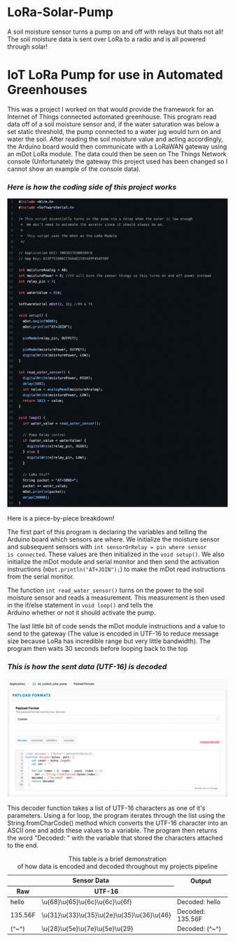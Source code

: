# LoRa-Solar-Pump
A soil moisture sensor turns a pump on and off with relays but thats not all! The soil moisture data is sent over LoRa to a radio and is all powered through solar!
<div id="everythingelse">
			<h1>IoT LoRa Pump for use in Automated Greenhouses</h1>
			<p>This was a project I worked on that would provide the framework for an Internet of Things connected automated greenhouse. This program read data off of a soil moisture sensor and, if the water saturation was below a set static threshold, the pump connected to a water jug would turn on and water the soil. After reading the soil moisture value and acting accordingly, the Arduino board would then communicate with a LoRaWAN gateway using an mDot LoRa module. The data could then be seen on The Things Network console (Unfortunately the gateway this project used has been changed so I cannot show an example of the console data).</p>
			<div class="lorasection1">
				<h3><em>Here is how the coding side of this project works</em></h3>
				<img src="LoRa-Pump-Code-RESIZE.png">
				<p>Here is a piece-by-piece breakdown!</p>
				<p>The first part of this program is declaring the variables and telling the Arduino board which sensors are where. We initialize the moisture sensor and subsequent sensors with <code>int sensorOrRelay = pin where sensor <br>is connected</code>. These values are then initialized in the <code>void setup()</code>. We also initialize the mDot module and serial monitor and then send the activation instructions (<code>mDot.println("AT+JOIN");</code>) to make the mDot read instructions from the serial monitor.</p>
				<p>The function <code>int read_water_sensor()</code> turns on the power to the soil moisture sensor and reads a measurement. This measurement is then used in the if/else statement in <code>void loop()</code> and tells the <br>Arduino whether or not it should activate the pump.</p>
				<p>The last little bit of code sends the mDot module instructions and a value to send to the gateway (The value is encoded in UTF-16 to reduce message size because LoRa has incredible range but very little bandwidth). The program then waits 30 seconds before looping back to the top</p>
			</div>
			<h3><em>This is how the sent data (UTF-16) is decoded</em></h3>
			<img src="decoder-resize.png">
			<p>This decoder function takes a list of UTF-16 characters as one of it's parameters. Using a for loop, the program iterates through the list using the String.fromCharCode() method which converts the UTF-16 character into an ASCII one and adds these values to a variable. The program then returns the word "Decoded: " with the variable that stored the characters attached <br>to the end.</p>
			<div class="spacer"></div>
			<table align="center">
				<caption>This table is a brief demonstration <br>of how data is encoded and decoded throughout my projects pipeline</caption>
				<thead>
					<tr>
						<th colspan="2">Sensor Data</th>
						<th>Output</th>
					</tr>
					<tr>
						<th>Raw</th>
						<th>UTF-16</th>
						<td></td>
					</tr>
				</thead>
				<tbody>
					<tr>
						<td>hello</td>
						<td>\u{68}\u{65}\u{6c}\u{6c}\u{6f}</td>
						<td>Decoded: hello</td>
					</tr>
					<tr>
						<td>135.56F</td>
						<td>\u{31}\u{33}\u{35}\u{2e}\u{35}\u{36}\u{46}</td>
						<td>Decoded: 135.56F</td>
					</tr>
					<tr>
						<td>(^~^)</td>
						<td>\u{28}\u{5e}\u{7e}\u{5e}\u{29}</td>
						<td>Decoded: (^~^)</td>
					</tr>
				</tbody>
			</table>
